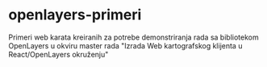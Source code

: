 # openlayers-primeri
Primeri web karata kreiranih za potrebe demonstriranja rada sa bibliotekom OpenLayers u okviru master rada "Izrada Web kartografskog klijenta u React/OpenLayers okruženju"
